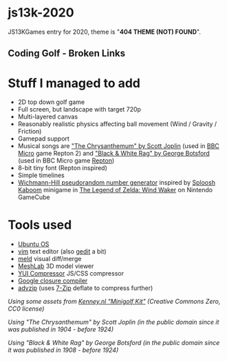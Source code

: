 # js13k-2020
JS13KGames entry for 2020, theme is "**404 THEME (NOT) FOUND**".

## Coding Golf - Broken Links

# Stuff I managed to add
* 2D top down golf game
* Full screen, but landscape with target 720p
* Multi-layered canvas
* Reasonably realistic physics affecting ball movement (Wind / Gravity / Friction)
* Gamepad support
* Musical songs are ["The Chrysanthemum" by Scott Joplin](https://en.wikipedia.org/wiki/List_of_compositions_by_Scott_Joplin) (used in [BBC Micro](https://en.wikipedia.org/wiki/BBC_Micro) game Repton 2) and ["Black & White Rag" by George Botsford](https://en.wikipedia.org/wiki/Black_and_White_Rag) (used in BBC Micro game [Repton](https://en.wikipedia.org/wiki/Repton_(computer_game)))
* 8-bit tiny font (Repton inspired)
* Simple timelines
* [Wichmann-Hill pseudorandom number generator](https://en.wikipedia.org/wiki/Wichmann%E2%80%93Hill) inspired by [Sploosh Kaboom](https://www.youtube.com/watch?v=1hs451PfFzQ) minigame in [The Legend of Zelda: Wind Waker](https://en.wikipedia.org/wiki/The_Legend_of_Zelda:_The_Wind_Waker) on Nintendo GameCube

# Tools used
* [Ubuntu OS](https://www.ubuntu.com/)
* [vim](https://github.com/vim) text editor (also [gedit](https://github.com/GNOME/gedit) a bit)
* [meld](https://github.com/GNOME/meld) visual diff/merge
* [MeshLab](https://github.com/cnr-isti-vclab/meshlab) 3D model viewer
* [YUI Compressor](https://github.com/yui/yuicompressor) JS/CSS compressor
* [Google closure compiler](https://closure-compiler.appspot.com/home)
* [advzip](https://github.com/amadvance/advancecomp) (uses [7-Zip](https://sourceforge.net/projects/sevenzip/files/7-Zip/) deflate to compress further)

_Using some assets from [Kenney.nl "Minigolf Kit"](https://kenney.nl/assets/minigolf-kit) (Creative Commons Zero, CC0 license)_

_Using "The Chrysanthemum" by Scott Joplin (in the public domain since it was published in 1904 - before 1924)_

_Using "Black & White Rag" by George Botsford (in the public domain since it was published in 1908 - before 1924)_
